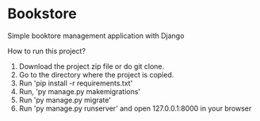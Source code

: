 # Bookstore
Simple booktore management application with Django

How to run this project?

1. Download the project zip file or do git clone.
2. Go to the directory where the project is copied.
3. Run 'pip install -r requirements.txt'
4. Run, 'py manage.py makemigrations'
5. Run 'py manage.py migrate'
6. Run 'py manage.py runserver' and open 127.0.0.1:8000 in your browser
